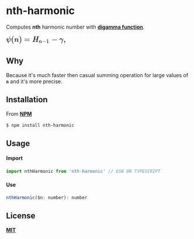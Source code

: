 # nth-harmonic

Computes **nth** harmonic number with [**digamma function**](https://en.wikipedia.org/wiki/Digamma_function).

![](https://raw.githubusercontent.com/howion/box/master/nth-harmonic/harmonic-series-digamma-relationship.png)

## Why

Because it's much faster then casual summing operation for large values of **`n`** and it's more precise.

## Installation

From [**NPM**](https://www.npmjs.com/package/nth-harmonic)

```bash
$ npm install nth-harmonic
```

## Usage

#### Import

```js
import nthHarmonic from 'nth-harmonic' // ES6 OR TYPESCRIPT
```

#### Use

```js
nthHarmonic($n: number): number
```

## License
[**MIT**](https://github.com/howion/nth-harmonic/blob/master/LICENSE)
